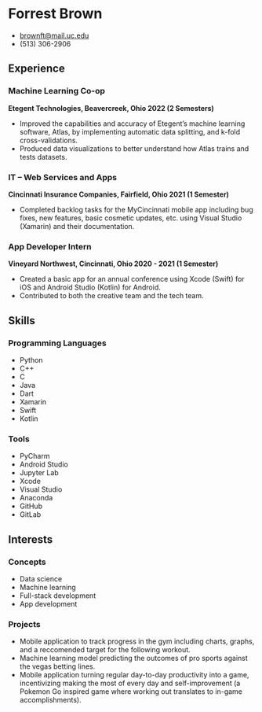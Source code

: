 # Forrest Brown
- brownft@mail.uc.edu
- (513) 306-2906

## Experience
### Machine Learning Co-op
**Etegent Technologies, Beavercreek, Ohio 2022 (2 Semesters)**
- Improved the capabilities and accuracy of Etegent’s machine learning software, Atlas, by 
implementing automatic data splitting, and k-fold cross-validations.
- Produced data visualizations to better understand how Atlas trains and tests datasets.
### IT – Web Services and Apps
**Cincinnati Insurance Companies, Fairfield, Ohio 2021 (1 Semester)**
- Completed backlog tasks for the MyCincinnati mobile app including bug fixes, new features, 
basic cosmetic updates, etc. using Visual Studio (Xamarin) and their documentation.
### App Developer Intern
**Vineyard Northwest, Cincinnati, Ohio 2020 - 2021 (1 Semester)**
- Created a basic app for an annual conference using Xcode (Swift) for iOS and Android Studio 
(Kotlin) for Android.
- Contributed to both the creative team and the tech team.
## Skills
### Programming Languages
- Python
- C++
- C
- Java
- Dart
- Xamarin
- Swift
- Kotlin
### Tools
- PyCharm
- Android Studio
- Jupyter Lab
- Xcode
- Visual Studio
- Anaconda
- GitHub
- GitLab
## Interests
### Concepts
- Data science
- Machine learning
- Full-stack development
- App development
### Projects
- Mobile application to track progress in the gym including charts, graphs, and a reccomended target for the following workout.
- Machine learning model predicting the outcomes of pro sports against the vegas betting lines.
- Mobile application turning regular day-to-day productivity into a game, incentivizing making the most of every day and self-improvement (a Pokemon Go inspired game where working out translates to in-game accomplishments).
